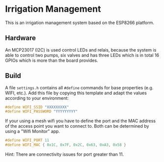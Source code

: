 # Irrigation Management

This is an irrigation management system based on the ESP8266 platform.

## Hardware

An MCP23017 (I2C) is used control LEDs and relais, because the system is able to control
two pumps, six valves and has three LEDs which is in total 16 GPIOs which is more than
the board provides.

## Build

A file `settings.h` contains all `#define` commands for base properties (e.g. WIFI, etc.).
Add this file by copying this template and adapt the values according to your environment:

```c
#define WIFI_SSID "XXXXXXXXX"
#define WIFI_PASSWORD "YYYYYYYYY"
```

If your using a mesh wifi you have to define the port and the MAC address of the access
point you want to connect to. Both can be determined by using a "Wifi Monitor" app.

```c
#define WIFI_PORT 11
#define WIFI_MAC { 0x1C, 0x7F, 0x2C, 0x63, 0xA3, 0x58 }
```

Hint: There are connectivity issues for port greater than 11.
